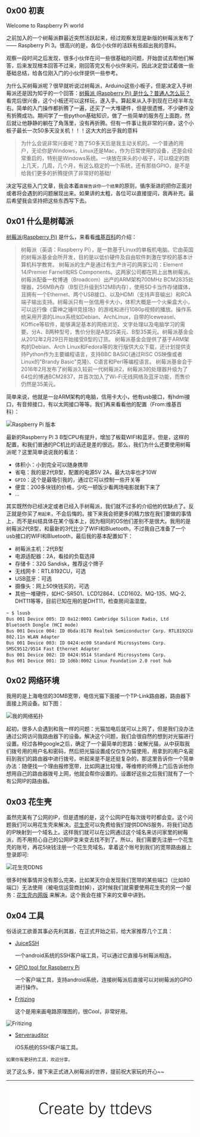 
## 0x00 初衷

Welcome to Raspberry Pi world

之前加入的一个树莓派群最近突然活跃起来，经过观察发现是新版的树莓派发布了 —— Raspberry Pi 3。很高兴的是，各位小伙伴的活跃有些超出我的意料。

观察一段时间之后发现，很多小伙伴在问一些很基础的问题，开始尝试去帮他们解答，后来发现根本回答不过来，刚回答完又有小伙伴来问，因此决定尝试着做一些基础总结，给各位刚入门的小伙伴提供一些参考。

为什么买树莓派呢？很早就听说过树莓派，Arduino这些小板子，但是决定入手树莓派还是因为知乎的一个回答：[树莓派 (Raspberry Pi) 是什么？普通人怎么玩？](https://www.zhihu.com/question/20859055) 看完后很兴奋，这个小板还可以这样玩，遂入手。算起来从入手到现在已经半年左右。简单的入门操作都折腾了一遍，还买了一大堆硬件，但是很遗憾，不少硬件没有折腾成功。期间学了一些python基础知识，做了一些简单的服务在上面跑，然后就让他静静的躺在了角落里，没有再折腾。但有一件事让我非常的兴奋，这个小板子最长一次50多天没关机！！！这大大的出乎我的意料

>为什么会说非常兴奋呢？跑了50多天后是我主动关机的。一个普通的用户，无论你是Windows，Linux还是Mac，作为日常使用的设备，还是会经常重启的，特别是Windows系统。一块放在床头的小板子，可以稳定的跑上几天，几周，几个月，有这么稳定的一个系统，还有那些GPIO，是不是给我们更多的折腾提供了非常好的基础!

决定写这些入门文章，我会本着`直接告诉你一个结果`的原则，循序渐进的把你正面对或者将会遇到的问题展现出来。如果讲的太粗，各位可以直接提问，我再补充。最后希望我会坚持把这些东西写下去。


## 0x01 什么是树莓派

[树莓派(Raspberry Pi)](https://www.raspberrypi.org/) 是什么，来看看[维基百科][1b]的介绍：
> 树莓派（英语：Raspberry Pi），是一款基于Linux的单板机电脑。它由英国的树莓派基金会所开发，目的是以低价硬件及自由软件刺激在学校的基本计算机科学教育。
>树莓派的生产是通过有生产许可的两家公司：Element 14/Premier Farnell和RS Components。这两家公司都在网上出售树莓派。
>树莓派配备一枚博通（Broadcom）出产的ARM架构700MHz BCM2835处理器，256MB內存（B型已升级到512MB内存），使用SD卡当作存储媒体，且拥有一个Ethernet、两个USB接口、以及HDMI（支持声音输出）和RCA端子输出支持。树莓派只有一张信用卡大小，体积大概是一个火柴盒大小，可以运行像《雷神之锤III竞技场》的游戏和进行1080p视频的播放。操作系统采用开源的Linux系统如Debian、ArchLinux，自带的Iceweasel、KOffice等软件，能够满足基本的网络浏览、文字处理以及电脑学习的需要。分A、B两种型号，售价分别是A型25美元、B型35美元。树莓派基金会从2012年2月29日开始接受B型的订货。
>树莓派基金会提供了基于ARM架构的Debian、Arch Linux和Fedora等的发行版供大众下载，还计划提供支持Python作为主要编程语言，支持BBC BASIC(通过RISC OS映像或者Linux的"Brandy Basic"克隆)、C语言和Perl等编程语言。
>树莓派基金会于2016年2月发布了树莓派3,较前一代树莓派2，树莓派3的处理器升级为了64位的博通BCM2837，并首次加入了Wi-Fi无线网络及蓝牙功能，而售价仍然是35美元。

简单来说，他就是一台ARM架构的电脑，信用卡大小，他有usb接口，有hdmi接口，有音频接口，有以太网接口等等。我们再来看看他的配置（From:维基百科）：

![Raspberry Pi 版本](http://upload-images.jianshu.io/upload_images/1801981-198d59fc407ab60e.png?imageMogr2/auto-orient/strip%7CimageView2/2/w/1240)

最新的Raspberry Pi 3 B型CPU有提升，增加了板载WIFI和蓝牙。但是，这样的配置，和我们普通的PC机比的话还是差的很远。那么，我们为什么还要使用树莓派呢？这里简单说说我的看法：

- 体积小：小到完全可以随身携带
- 省电：我的是2代B型，配置的电源5V 2A，最大功率也才10W
- `GPIO`：这个是最吸引我的，通过它可以控制一些开关等
- 便宜：200多块钱的价格，少吃一顿饭少看两场电影就剩下来了
- ...

其实既然你已经决定或者已经入手树莓派，我们就不过多的介绍他的优缺点了。反正就是你买了`用起来`，不会后悔的。接下来我会把更多的精力放在我们要做的事情上，而不是纠结具体在某个版本上，因为相同的OS他们差别不是很大。我用的是树莓派2代B型，和最新的3代比少了WIFI和Bluetooth，不过我自己准备了一个usb接口的WIFI和Bluetooth，最后我的基本配置如下：

- 树莓派主机：2代B型
- 电源适配器：2A，看挂的负载选择
- 存储卡：32G Sandisk，推荐这个牌子
- 无线网卡：RTL8192CU，可选
- USB蓝牙：可选
- 摄像头：网上50快钱买的，可选
- 其他一堆硬件，如HC-SR501、LCD12864、LCD1602、MQ-135、MQ-2、DHT11等等，目前已知在用的是DHT11，检查房间温湿度。

``` shell
~ $ lsusb
Bus 001 Device 005: ID 0a12:0001 Cambridge Silicon Radio, Ltd Bluetooth Dongle (HCI mode)
Bus 001 Device 004: ID 0bda:8178 Realtek Semiconductor Corp. RTL8192CU 802.11n WLAN Adapter
Bus 001 Device 003: ID 0424:ec00 Standard Microsystems Corp. SMSC9512/9514 Fast Ethernet Adapter
Bus 001 Device 002: ID 0424:9514 Standard Microsystems Corp.
Bus 001 Device 001: ID 1d6b:0002 Linux Foundation 2.0 root hub
```


## 0x02 网络环境

我用的是上海电信的30MB宽带，电信光猫下面接一个TP-Link路由器，路由器下面接上网设备。如下图：

![我的网络拓扑](http://upload-images.jianshu.io/upload_images/1801981-1b30d3ad741b6ea0.png?imageMogr2/auto-orient/strip%7CimageView2/2/w/1240)

起初，很多人会遇到和我一样的问题：光猫加电后就可以上网了，但是我们没办法通过公网访问我路由器下的设备。解决这个问题，我们会很自然的想到对光猫进行设置。经过各种google之后，确定了一个最简单的思路：破解光猫，从中获取我们拨号用的用户名和密码，然后把光猫设置成仅仅作为猫使用，用拿到的用户名密码到我们的路由器中进行拨号。听起来是不是还挺复杂的，那这里告诉你一个简单办法：随便找一个理由报修宽带，比如网速比较慢，等维修的师傅上门后告诉他你想用自己的路由器拨号上网，他就会帮你设置的。设置好这些之后我们就有了一个有公网IP的路由器。


## 0x03 花生壳

虽然完美有了公网的IP，但是遗憾的是，这个公网IP在每次拨号时都会变。这个问题我们可以用花生壳来解决。[花生壳](http://www.oray.com/)可以免费给我们提供DDNS服务，将我们动态的IP映射到一个域名上。这样我们就可以在公网通过这个域名来访问家里的树莓派，而不用担心自己的公网IP变来变去找不到了。所以，我们需要先注册一个花生壳的账号，再花5块钱注册一个花生壳域名，拿着这个账号到我们的宽带路由器上登录即可:

![花生壳DDNS](http://upload-images.jianshu.io/upload_images/1801981-3cb4638cbd890aef.png?imageMogr2/auto-orient/strip%7CimageView2/2/w/1240)

很多时候事情并没有那么完美，比如某天你会发现我们宽带的某些端口（比如80端口）无法使用（被电信运营商封掉），这时候我们就需要使用花生壳的另一个服务：[花生壳内网版](http://hsk.oray.com/download/#type=http|shumeipai) 来解决。这个我会在接下来的文章中讲到。


## 0x04 工具

俗话说工欲善其事必先利其器，在正式开始之前，给大家推荐几个工具：

- [JuiceSSH][4a]

	一个android系统的SSH客户端工具，可以通过它直接与树莓派相连。

- [GPIO tool for Raspberry Pi][4b]

	一个客户端工具，支持android系统，连接树莓派后直接可以对树莓派的GPIO进行操作。

- [Fritizing](http://fritzing.org/)

	这个是用来画电路原理图的，很Cool，非常好用。
	
![Fritizing](http://upload-images.jianshu.io/upload_images/1801981-f4d2719f15cb6eed.png?imageMogr2/auto-orient/strip%7CimageView2/2/w/1240)

- [Serverauditor][4d]

	iOS系统的SSH客户端工具。

`如果你有更好的工具，欢迎分享。`

说了这么多，接下来正式进入树莓派的世界，提前祝大家玩的开心~~

------
[1b]:https://zh.wikipedia.org/wiki/%E6%A0%91%E8%8E%93%E6%B4%BE
[4a]:https://play.google.com/store/apps/details?id=com.sonelli.juicessh
[4b]:https://play.google.com/store/apps/details?id=nz.org.winters.android.gpiotoolforraspberrypi
[4d]:https://itunes.apple.com/cn/app/serverauditor-ssh-shell-console/id549039908?l=en&mt=8

![Create by ttdevs](https://raw.githubusercontent.com/ttdevs/ttdevs.github.io/common/images/logo.png)


